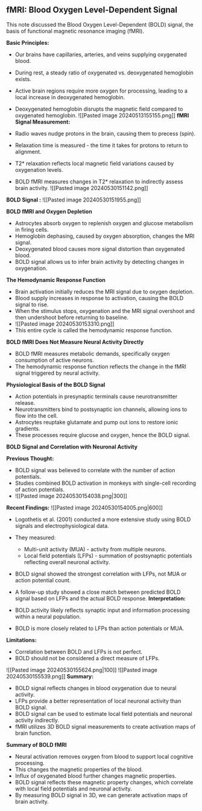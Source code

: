 ## fMRI: Blood Oxygen Level-Dependent Signal

This note discussed the Blood Oxygen Level-Dependent (BOLD) signal, the basis of functional magnetic resonance imaging (fMRI). 

**Basic Principles:**
 
- Our brains have capillaries, arteries, and veins supplying oxygenated blood.
- During rest, a steady ratio of oxygenated vs. deoxygenated hemoglobin exists.
- Active brain regions require more oxygen for processing, leading to a local increase in deoxygenated hemoglobin.
- Deoxygenated hemoglobin disrupts the magnetic field compared to oxygenated hemoglobin.
![[Pasted image 20240513155155.png]]
**fMRI Signal Measurement:**

- Radio waves nudge protons in the brain, causing them to precess (spin).
- Relaxation time is measured - the time it takes for protons to return to alignment.
- T2* relaxation reflects local magnetic field variations caused by oxygenation levels.
- BOLD fMRI measures changes in T2* relaxation to indirectly assess brain activity.
![[Pasted image 20240530151142.png]]


**BOLD Signal :**
![[Pasted image 20240530151955.png]]

**BOLD fMRI and Oxygen Depletion**

- Astrocytes absorb oxygen to replenish oxygen and glucose metabolism in firing cells.
- Hemoglobin dephasing, caused by oxygen absorption, changes the MRI signal.
- Deoxygenated blood causes more signal distortion than oxygenated blood.
- BOLD signal allows us to infer brain activity by detecting changes in oxygenation.

**The Hemodynamic Response Function**

- Brain activation initially reduces the MRI signal due to oxygen depletion.
- Blood supply increases in response to activation, causing the BOLD signal to rise.
- When the stimulus stops, oxygenation and the MRI signal overshoot and then undershoot before returning to baseline.
- ![[Pasted image 20240530153310.png]]
- This entire cycle is called the hemodynamic response function.

**BOLD fMRI Does Not Measure Neural Activity Directly**

- BOLD fMRI measures metabolic demands, specifically oxygen consumption of active neurons.
- The hemodynamic response function reflects the change in the fMRI signal triggered by neural activity.

**Physiological Basis of the BOLD Signal**

- Action potentials in presynaptic terminals cause neurotransmitter release.
- Neurotransmitters bind to postsynaptic ion channels, allowing ions to flow into the cell.
- Astrocytes reuptake glutamate and pump out ions to restore ionic gradients.
- These processes require glucose and oxygen, hence the BOLD signal.

**BOLD Signal and Correlation with Neuronal Activity**

**Previous Thought:**

- BOLD signal was believed to correlate with the number of action potentials.
- Studies combined BOLD activation in monkeys with single-cell recording of action potentials.
- ![[Pasted image 20240530154038.png|300]]

**Recent Findings:**
![[Pasted image 20240530154005.png|600]]
- Logothetis et al. (2001) conducted a more extensive study using BOLD signals and electrophysiological data.
- They measured:
    - Multi-unit activity (MUA) - activity from multiple neurons.
    - Local field potentials (LFPs) - summation of postsynaptic potentials reflecting overall neuronal activity.
- BOLD signal showed the strongest correlation with LFPs, not MUA or action potential count.
- A follow-up study showed a close match between predicted BOLD signal based on LFPs and the actual BOLD response.
**Interpretation:**

- BOLD activity likely reflects synaptic input and information processing within a neural population.
- BOLD is more closely related to LFPs than action potentials or MUA.

**Limitations:**

- Correlation between BOLD and LFPs is not perfect.
- BOLD should not be considered a direct measure of LFPs.


![[Pasted image 20240530155624.png|100]]
![[Pasted image 20240530155539.png]]
**Summary:**

- BOLD signal reflects changes in blood oxygenation due to neural activity.
- LFPs provide a better representation of local neuronal activity than BOLD signal.
- BOLD signal can be used to estimate local field potentials and neuronal activity indirectly.
- fMRI utilizes 3D BOLD signal measurements to create activation maps of brain function.


**Summary of BOLD fMRI**

- Neural activation removes oxygen from blood to support local cognitive processing.
- This changes the magnetic properties of the blood.
- Influx of oxygenated blood further changes magnetic properties.
- BOLD signal reflects these magnetic property changes, which correlate with local field potentials and neuronal activity.
- By measuring BOLD signal in 3D, we can generate activation maps of brain activity.
